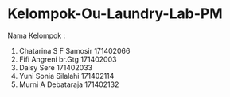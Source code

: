 # Kelompok-Ou-Laundry-Lab-PM


Nama Kelompok : 

1. Chatarina S F Samosir  171402066  
2. Fifi Angreni br.Gtg    171402003
3. Daisy Sere             171402033
4. Yuni Sonia Silalahi    171402114
5. Murni A Debataraja     171402132

